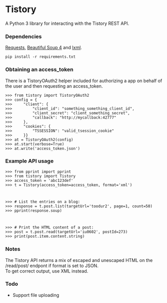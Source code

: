 # Tistory

A Python 3 library for interacting with the Tistory REST API.  

### Dependencies

[Requests](http://docs.python-requests.org/en/latest/), [Beautiful Soup 4](http://www.crummy.com/software/BeautifulSoup/) and [lxml](http://lxml.de/).

	pip install -r requirements.txt

### Obtaining an access_token
There is a TistoryOAuth2 helper included for authorizing a app on behalf of the user and then requesting an access_token.

	>>> from tistory import TistoryOAuth2
    >>> config = {
    >>>     "client": {
    >>>         "client_id": "something_something_client_id",
    >>>         "client_secret": "client_something_secret",
    >>>         "callback": "http://mycallback:42777"
    >>>     },
    >>>     "cookies": {
    >>>         "TSSESSION": "valid_tsession_cookie"
    >>>     }}
    >>> at = TistoryOAuth2(config)
    >>> at.start(verbose=True)
    >>> at.write('access_token.json')

### Example API usage

	>>> from pprint import pprint
	>>> from tistory import Tistory
	>>> access_token = 'abc123def'
	>>> t = Tistory(access_token=access_token, format='xml')
#
	>>> # List the entries on a blog:
	>>> response = t.post.list(targetUrl='toodur2', page=1, count=50)
	>>> pprint(response.soup)
#	
	>>> # Print the HTML content of a post:
	>>> post = t.post.read(targetUrl='iu0602', postId=273)
	>>> print(post.item.content.string)

### Notes
The Tistory API returns a mix of escaped and unescaped HTML on the /read/post/ endpont if format is set to JSON.  
To get correct output, use XML instead.

### Todo
- Support file uploading